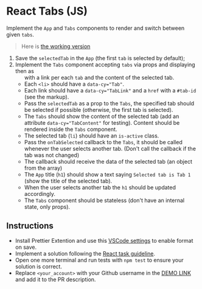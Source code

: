 # React Tabs (JS)

Implement the `App` and `Tabs` components to render and switch between given `tabs`.

> Here is [the working version](https://mate-academy.github.io/react_tabs)

1. Save the `selectedTab` in the `App` (the first `tab` is selected by default);
1. Implement the `Tabs` component accepting `tabs` via props and displaying then as <ul> with a link per each `tab` and the content of the selected tab.
1. Each `<li>` should have a `data-cy="Tab"`.
1. Each link should have a `data-cy="TabLink"` and a `href` with a `#tab-id` (see the markup).
1. Pass the `selectedTab` as a prop to the `Tabs`, the specified tab should be selected if possible
  (otherwise, the first tab is selected).
1. The `Tabs` should show the content of the selected tab (add an attribute `data-cy="TabContent"` for testing). Content should be rendered inside the `Tabs` component.
1. The selected tab (`li`) should have an `is-active` class.
1. Pass the `onTabSelected` callback to the `Tabs`, it should be called whenever the user selects another tab.
   (Don't call the callback if the tab was not changed)
1. The callback should receive the data of the selected tab (an object from the array)
1. The `App` title (`h1`) should show a text saying `Selected tab is Tab 1` (show the title of the selected tab).
1. When the user selects another tab the `h1` should be updated accordingly.
1. The `Tabs` component should be stateless (don't have an internal state, only props).

## Instructions

- Install Prettier Extention and use this [VSCode settings](https://mate-academy.github.io/fe-program/tools/vscode/settings.json) to enable format on save.
- Implement a solution following the [React task guideline](https://github.com/mate-academy/react_task-guideline#react-tasks-guideline).
- Open one more terminal and run tests with `npm test` to ensure your solution is correct.
- Replace `<your_account>` with your Github username in the [DEMO LINK](https://vhrubyi.github.io/react_tabs-js/) and add it to the PR description.
